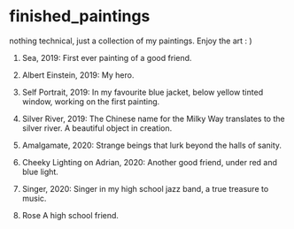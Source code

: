 # finished_paintings
nothing technical, just a collection of my paintings. Enjoy the art : )


1. Sea, 2019: 
    First ever painting of a good friend.

2. Albert Einstein, 2019:
    My hero.
    
3. Self Portrait, 2019:
    In my favourite blue jacket, below yellow tinted window, working on the first painting.

4. Silver River, 2019:
    The Chinese name for the Milky Way translates to the silver river. A beautiful object in creation.
    
5. Amalgamate, 2020:
    Strange beings that lurk beyond the halls of sanity.
    
6. Cheeky Lighting on Adrian, 2020:
    Another good friend, under red and blue light.

7. Singer, 2020:
    Singer in my high school jazz band, a true treasure to music.

8. Rose
    A high school friend.
